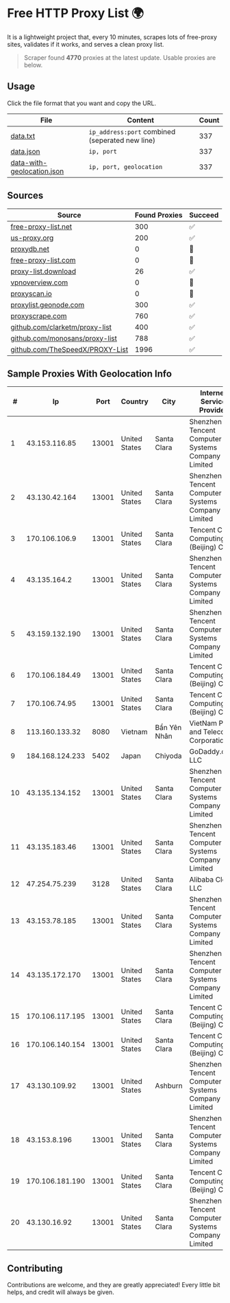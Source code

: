 
# Free HTTP Proxy List 🌍

It is a lightweight project that, every 10 minutes, scrapes lots of free-proxy sites, validates if it works, and serves a clean proxy list.


> Scraper found **4770** proxies at the latest update. Usable proxies are below.

## Usage

Click the file format that you want and copy the URL.


|File|Content|Count|
|----|-------|-----|
|[data.txt](https://raw.githubusercontent.com/themiralay/Proxy-List-World/master/data.txt)|`ip_address:port` combined (seperated new line)|337|
|[data.json](https://raw.githubusercontent.com/themiralay/Proxy-List-World/master/data.json)|`ip, port`|337|
|[data-with-geolocation.json](https://raw.githubusercontent.com/themiralay/Proxy-List-World/master/data-with-geolocation.json)|`ip, port, geolocation`|337|

## Sources

|Source|Found Proxies|Succeed|
|------|-------------|-------|
|[free-proxy-list.net](https://free-proxy-list.net)|300|✅|
|[us-proxy.org](https://www.us-proxy.org)|200|✅|
|[proxydb.net](http://proxydb.net)|0|🚫|
|[free-proxy-list.com](https://free-proxy-list.com/?page=&port=&type%5B%5D=http&type%5B%5D=https&up_time=0&search=Search)|0|🚫|
|[proxy-list.download](https://www.proxy-list.download/HTTP)|26|✅|
|[vpnoverview.com](https://vpnoverview.com/privacy/anonymous-browsing/free-proxy-servers)|0|🚫|
|[proxyscan.io](https://www.proxyscan.io)|0|🚫|
|[proxylist.geonode.com](https://proxylist.geonode.com/api/proxy-list?limit=300&page=1&sort_by=lastChecked&sort_type=desc&protocols=http,https)|300|✅|
|[proxyscrape.com](https://api.proxyscrape.com/v2/?request=displayproxies&protocol=http&timeout=10000&country=all&ssl=all&anonymity=all)|760|✅|
|[github.com/clarketm/proxy-list](https://raw.githubusercontent.com/clarketm/proxy-list/master/proxy-list-raw.txt)|400|✅|
|[github.com/monosans/proxy-list](https://raw.githubusercontent.com/monosans/proxy-list/main/proxies/http.txt)|788|✅|
|[github.com/TheSpeedX/PROXY-List](https://raw.githubusercontent.com/TheSpeedX/PROXY-List/master/http.txt)|1996|✅|


## Sample Proxies With Geolocation Info

|#|Ip|Port|Country|City|Internet Service Provider|
|-|--|----|-------|----|-------------------------|
|1|43.153.116.85|13001|United States|Santa Clara|Shenzhen Tencent Computer Systems Company Limited|
|2|43.130.42.164|13001|United States|Santa Clara|Shenzhen Tencent Computer Systems Company Limited|
|3|170.106.106.9|13001|United States|Santa Clara|Tencent Cloud Computing (Beijing) Co|
|4|43.135.164.2|13001|United States|Santa Clara|Shenzhen Tencent Computer Systems Company Limited|
|5|43.159.132.190|13001|United States|Santa Clara|Shenzhen Tencent Computer Systems Company Limited|
|6|170.106.184.49|13001|United States|Santa Clara|Tencent Cloud Computing (Beijing) Co|
|7|170.106.74.95|13001|United States|Santa Clara|Tencent Cloud Computing (Beijing) Co|
|8|113.160.133.32|8080|Vietnam|Bẩn Yên Nhân|VietNam Post and Telecom Corporation|
|9|184.168.124.233|5402|Japan|Chiyoda|GoDaddy.com, LLC|
|10|43.135.134.152|13001|United States|Santa Clara|Shenzhen Tencent Computer Systems Company Limited|
|11|43.135.183.46|13001|United States|Santa Clara|Shenzhen Tencent Computer Systems Company Limited|
|12|47.254.75.239|3128|United States|Santa Clara|Alibaba Cloud LLC|
|13|43.153.78.185|13001|United States|Santa Clara|Shenzhen Tencent Computer Systems Company Limited|
|14|43.135.172.170|13001|United States|Santa Clara|Shenzhen Tencent Computer Systems Company Limited|
|15|170.106.117.195|13001|United States|Santa Clara|Tencent Cloud Computing (Beijing) Co|
|16|170.106.140.154|13001|United States|Santa Clara|Tencent Cloud Computing (Beijing) Co|
|17|43.130.109.92|13001|United States|Ashburn|Shenzhen Tencent Computer Systems Company Limited|
|18|43.153.8.196|13001|United States|Santa Clara|Shenzhen Tencent Computer Systems Company Limited|
|19|170.106.181.190|13001|United States|Santa Clara|Tencent Cloud Computing (Beijing) Co|
|20|43.130.16.92|13001|United States|Santa Clara|Shenzhen Tencent Computer Systems Company Limited|



## Contributing

Contributions are welcome, and they are greatly appreciated! Every
little bit helps, and credit will always be given.

